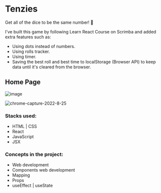 # Tenzies
Get all of the dice to be the same number! 🎲

I've built this game by following Learn React Course on Scrimba and added extra features such as:
- Using dots instead of numbers.
- Using rolls tracker.
- Using timer.
- Saving the best roll and best time to localStorage (Browser API) to keep data until it's cleared from the browser.


## Home Page 

![image](https://user-images.githubusercontent.com/58562757/192139710-4f7362f2-37e2-4452-9c29-8f819dd44814.png)

![chrome-capture-2022-8-25](https://user-images.githubusercontent.com/58562757/192139794-ae3b5a2d-0eb2-413c-83cf-570421a4b1ab.gif)


### Stacks used:

- HTML | CSS
- React 
- JavaScript
- JSX

### Concepts in the project:

- Web development
- Components web development
- Mapping
- Props
- useEffect | useState

